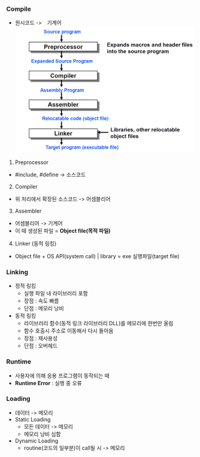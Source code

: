 ### Compile
- 원시코드 ->　기계어
![img.png](img.png)
1. Preprocessor
- #include, #define -> 소스코드
2. Compiler
- 위 처리에서 확장된 소스코드 -> 어셈블리어
3. Assembler
- 어셈블리어 -> 기계어
- 이 때 생성된 파일 = **Object file(목적 파일)**
4. Linker (동적 링킹)
- Object file + OS API(system call) | library = exe 실행파일(target file)
### Linking
- 정적 링킹
  - 실행 파일 내 라이브러리 포함
  - 장점 : 속도 빠름
  - 단점 : 메모리 낭비
- 동적 링킹
  - 라이브러리 함수(동적 링크 라이브러리 DLL)를 메모리에 한번만 올림
  - 함수 호출시 주소로 이동해서 다시 돌아옴
  - 장점 : 재사용성
  - 단점 : 오버헤드
### Runtime
- 사용자에 의해 응용 프로그램이 동작되는 때
- **Runtime Error** : 실행 중 오류
### Loading
- 데이터 -> 메모리
- Static Loading
  - 모든 데이터 -> 메모리
  - 메모리 낭비 심함
- Dynamic Loading
  - routine(코드의 일부분)이 call될 시 -> 메모리